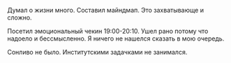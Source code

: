 Думал о жизни много. Составил майндмап. Это захватывающе и сложно.

Посетил эмоциональный чекин 19:00-20:10. Ушел рано потому что надоело и бессмысленно. Я ничего не нашелся сказать в мою очередь.

Сонливо не было. Институтскими задачками не занимался.